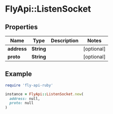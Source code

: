 # FlyApi::ListenSocket

## Properties

| Name | Type | Description | Notes |
| ---- | ---- | ----------- | ----- |
| **address** | **String** |  | [optional] |
| **proto** | **String** |  | [optional] |

## Example

```ruby
require 'fly-api-ruby'

instance = FlyApi::ListenSocket.new(
  address: null,
  proto: null
)
```

